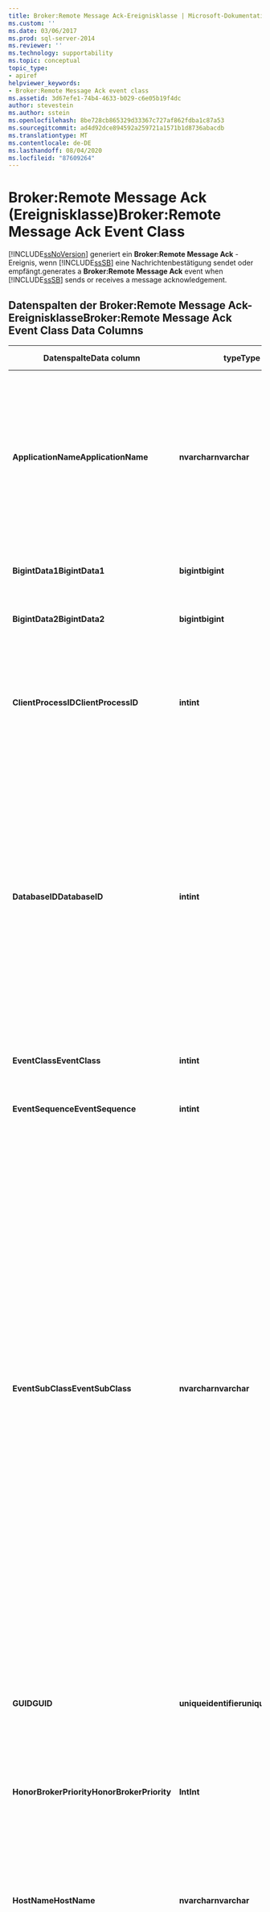 ```yaml
---
title: Broker:Remote Message Ack-Ereignisklasse | Microsoft-Dokumentation
ms.custom: ''
ms.date: 03/06/2017
ms.prod: sql-server-2014
ms.reviewer: ''
ms.technology: supportability
ms.topic: conceptual
topic_type:
- apiref
helpviewer_keywords:
- Broker:Remote Message Ack event class
ms.assetid: 3d67efe1-74b4-4633-b029-c6e05b19f4dc
author: stevestein
ms.author: sstein
ms.openlocfilehash: 8be728cb865329d33367c727af862fdba1c87a53
ms.sourcegitcommit: ad4d92dce894592a259721a1571b1d8736abacdb
ms.translationtype: MT
ms.contentlocale: de-DE
ms.lasthandoff: 08/04/2020
ms.locfileid: "87609264"
---
```

# <a name="brokerremote-message-ack-event-class"></a><span data-ttu-id="59873-102">Broker:Remote Message Ack (Ereignisklasse)</span><span class="sxs-lookup"><span data-stu-id="59873-102">Broker:Remote Message Ack Event Class</span></span>
  [!INCLUDE[ssNoVersion](../../includes/ssnoversion-md.md)] <span data-ttu-id="59873-103">generiert ein **Broker:Remote Message Ack** -Ereignis, wenn [!INCLUDE[ssSB](../../includes/sssb-md.md)] eine Nachrichtenbestätigung sendet oder empfängt.</span><span class="sxs-lookup"><span data-stu-id="59873-103">generates a **Broker:Remote Message Ack** event when [!INCLUDE[ssSB](../../includes/sssb-md.md)] sends or receives a message acknowledgement.</span></span>  
  
## <a name="brokerremote-message-ack-event-class-data-columns"></a><span data-ttu-id="59873-104">Datenspalten der Broker:Remote Message Ack-Ereignisklasse</span><span class="sxs-lookup"><span data-stu-id="59873-104">Broker:Remote Message Ack Event Class Data Columns</span></span>  
  
|<span data-ttu-id="59873-105">Datenspalte</span><span class="sxs-lookup"><span data-stu-id="59873-105">Data column</span></span>|<span data-ttu-id="59873-106">type</span><span class="sxs-lookup"><span data-stu-id="59873-106">Type</span></span>|<span data-ttu-id="59873-107">BESCHREIBUNG</span><span class="sxs-lookup"><span data-stu-id="59873-107">Description</span></span>|<span data-ttu-id="59873-108">Spaltennummer</span><span class="sxs-lookup"><span data-stu-id="59873-108">Column number</span></span>|<span data-ttu-id="59873-109">Filterbar</span><span class="sxs-lookup"><span data-stu-id="59873-109">Filterable</span></span>|  
|-----------------|----------|-----------------|-------------------|----------------|  
|<span data-ttu-id="59873-110">**ApplicationName**</span><span class="sxs-lookup"><span data-stu-id="59873-110">**ApplicationName**</span></span>|<span data-ttu-id="59873-111">**nvarchar**</span><span class="sxs-lookup"><span data-stu-id="59873-111">**nvarchar**</span></span>|<span data-ttu-id="59873-112">Der Name der Clientanwendung, die die Verbindung mit einer Instanz von [!INCLUDE[ssNoVersion](../../includes/ssnoversion-md.md)]hergestellt hat.</span><span class="sxs-lookup"><span data-stu-id="59873-112">The name of the client application that created the connection to an instance of [!INCLUDE[ssNoVersion](../../includes/ssnoversion-md.md)].</span></span> <span data-ttu-id="59873-113">Diese Spalte wird mit den Werten aufgefüllt, die von der Anwendung übergeben werden, und nicht mit dem angezeigten Namen des Programms.</span><span class="sxs-lookup"><span data-stu-id="59873-113">This column is populated with the values that are  passed by the application, instead of the displayed name of the program.</span></span>|<span data-ttu-id="59873-114">10</span><span class="sxs-lookup"><span data-stu-id="59873-114">10</span></span>|<span data-ttu-id="59873-115">Ja</span><span class="sxs-lookup"><span data-stu-id="59873-115">Yes</span></span>|  
|<span data-ttu-id="59873-116">**BigintData1**</span><span class="sxs-lookup"><span data-stu-id="59873-116">**BigintData1**</span></span>|<span data-ttu-id="59873-117">**bigint**</span><span class="sxs-lookup"><span data-stu-id="59873-117">**bigint**</span></span>|<span data-ttu-id="59873-118">Enthält die Sequenznummer der Nachricht, die die Bestätigung enthält.</span><span class="sxs-lookup"><span data-stu-id="59873-118">The sequence number of the message that contains the acknowledgement.</span></span>|<span data-ttu-id="59873-119">52</span><span class="sxs-lookup"><span data-stu-id="59873-119">52</span></span>|<span data-ttu-id="59873-120">Nein</span><span class="sxs-lookup"><span data-stu-id="59873-120">No</span></span>|  
|<span data-ttu-id="59873-121">**BigintData2**</span><span class="sxs-lookup"><span data-stu-id="59873-121">**BigintData2**</span></span>|<span data-ttu-id="59873-122">**bigint**</span><span class="sxs-lookup"><span data-stu-id="59873-122">**bigint**</span></span>|<span data-ttu-id="59873-123">Enthält die Sequenznummer der bestätigten Nachricht.</span><span class="sxs-lookup"><span data-stu-id="59873-123">The sequence number of the message that is being acknowledged.</span></span>|<span data-ttu-id="59873-124">53</span><span class="sxs-lookup"><span data-stu-id="59873-124">53</span></span>|<span data-ttu-id="59873-125">Nein</span><span class="sxs-lookup"><span data-stu-id="59873-125">No</span></span>|  
|<span data-ttu-id="59873-126">**ClientProcessID**</span><span class="sxs-lookup"><span data-stu-id="59873-126">**ClientProcessID**</span></span>|<span data-ttu-id="59873-127">**int**</span><span class="sxs-lookup"><span data-stu-id="59873-127">**int**</span></span>|<span data-ttu-id="59873-128">Die ID, die der Hostcomputer dem Prozess zuweist, in dem die Clientanwendung ausgeführt wird.</span><span class="sxs-lookup"><span data-stu-id="59873-128">The ID assigned by the host computer to the process where the client application is running.</span></span> <span data-ttu-id="59873-129">Diese Datenspalte wird aufgefüllt, wenn die Clientprozess-ID durch den Client bereitgestellt wird.</span><span class="sxs-lookup"><span data-stu-id="59873-129">This data column is populated if the client process ID is provided by the client.</span></span>|<span data-ttu-id="59873-130">9</span><span class="sxs-lookup"><span data-stu-id="59873-130">9</span></span>|<span data-ttu-id="59873-131">Ja</span><span class="sxs-lookup"><span data-stu-id="59873-131">Yes</span></span>|  
|<span data-ttu-id="59873-132">**DatabaseID**</span><span class="sxs-lookup"><span data-stu-id="59873-132">**DatabaseID**</span></span>|<span data-ttu-id="59873-133">**int**</span><span class="sxs-lookup"><span data-stu-id="59873-133">**int**</span></span>|<span data-ttu-id="59873-134">Die ID der Datenbank, die mithilfe der USE *database* -Anweisung angegeben wird.</span><span class="sxs-lookup"><span data-stu-id="59873-134">The ID of the database that is specified by the USE *database* statement.</span></span> <span data-ttu-id="59873-135">Die ID der Standarddatenbank, wenn für eine bestimmte Instanz keine USE *Datenbank* -Anweisung ausgegeben wurde.</span><span class="sxs-lookup"><span data-stu-id="59873-135">If no USE *database* statement has been issued for a given instance, the ID of the default database.</span></span> [!INCLUDE[ssSqlProfiler](../../includes/sssqlprofiler-md.md)] <span data-ttu-id="59873-136">zeigt den Namen der Datenbank an, wenn die **ServerName** -Datenspalte in der Ablaufverfolgung aufgezeichnet wird und der Server verfügbar ist.</span><span class="sxs-lookup"><span data-stu-id="59873-136">displays the name of the database if the **ServerName** data column is captured in the trace and the server is available.</span></span> <span data-ttu-id="59873-137">Der Wert für eine Datenbank kann mithilfe der DB_ID-Funktion ermittelt werden.</span><span class="sxs-lookup"><span data-stu-id="59873-137">Determine the value for a database by using the DB_ID function.</span></span>|<span data-ttu-id="59873-138">3</span><span class="sxs-lookup"><span data-stu-id="59873-138">3</span></span>|<span data-ttu-id="59873-139">Ja</span><span class="sxs-lookup"><span data-stu-id="59873-139">Yes</span></span>|  
|<span data-ttu-id="59873-140">**EventClass**</span><span class="sxs-lookup"><span data-stu-id="59873-140">**EventClass**</span></span>|<span data-ttu-id="59873-141">**int**</span><span class="sxs-lookup"><span data-stu-id="59873-141">**int**</span></span>|<span data-ttu-id="59873-142">Der Typ der aufgezeichneten Ereignisklasse.</span><span class="sxs-lookup"><span data-stu-id="59873-142">The type of event class captured.</span></span> <span data-ttu-id="59873-143">Für **Broker:Message Ack** lautet der Typ immer **149**.</span><span class="sxs-lookup"><span data-stu-id="59873-143">Always **149** for **Broker:Message Ack**.</span></span>|<span data-ttu-id="59873-144">27</span><span class="sxs-lookup"><span data-stu-id="59873-144">27</span></span>|<span data-ttu-id="59873-145">Nein</span><span class="sxs-lookup"><span data-stu-id="59873-145">No</span></span>|  
|<span data-ttu-id="59873-146">**EventSequence**</span><span class="sxs-lookup"><span data-stu-id="59873-146">**EventSequence**</span></span>|<span data-ttu-id="59873-147">**int**</span><span class="sxs-lookup"><span data-stu-id="59873-147">**int**</span></span>|<span data-ttu-id="59873-148">Die Sequenznummer für dieses Ereignis.</span><span class="sxs-lookup"><span data-stu-id="59873-148">Sequence number for this event.</span></span>|<span data-ttu-id="59873-149">51</span><span class="sxs-lookup"><span data-stu-id="59873-149">51</span></span>|<span data-ttu-id="59873-150">Nein</span><span class="sxs-lookup"><span data-stu-id="59873-150">No</span></span>|  
|<span data-ttu-id="59873-151">**EventSubClass**</span><span class="sxs-lookup"><span data-stu-id="59873-151">**EventSubClass**</span></span>|<span data-ttu-id="59873-152">**nvarchar**</span><span class="sxs-lookup"><span data-stu-id="59873-152">**nvarchar**</span></span>|<span data-ttu-id="59873-153">Der Typ der Ereignisunterklasse, der weitere Informationen zu jeder Ereignisklasse bereitstellt.</span><span class="sxs-lookup"><span data-stu-id="59873-153">The type of event subclass, providing more information about each event class.</span></span> <span data-ttu-id="59873-154">Diese Spalte kann die folgenden Werte enthalten:</span><span class="sxs-lookup"><span data-stu-id="59873-154">This column can contain the following values:</span></span><br /><br /> <span data-ttu-id="59873-155">**Nachricht mit gesendeter Bestätigung**</span><span class="sxs-lookup"><span data-stu-id="59873-155">**Message With Acknowledgement Sent**</span></span><br /><br /> [!INCLUDE[ssSB](../../includes/sssb-md.md)] <span data-ttu-id="59873-156">hat eine Bestätigung als Teil einer normalen Sequenznachricht gesendet.</span><span class="sxs-lookup"><span data-stu-id="59873-156">sent an acknowledgement as part of a normal sequenced message.</span></span><br /><br /> <span data-ttu-id="59873-157">**Bestätigung gesendet**</span><span class="sxs-lookup"><span data-stu-id="59873-157">**Acknowledgement Sent**</span></span><br /><br /> [!INCLUDE[ssSB](../../includes/sssb-md.md)] <span data-ttu-id="59873-158">hat eine Bestätigung außerhalb einer normalen Sequenznachricht gesendet.</span><span class="sxs-lookup"><span data-stu-id="59873-158">sent an acknowledgement outside a normal sequenced message.</span></span><br /><br /> <span data-ttu-id="59873-159">**Nachricht mit empfangener Bestätigung**</span><span class="sxs-lookup"><span data-stu-id="59873-159">**Message With Acknowledgement Received**</span></span><br /><br /> [!INCLUDE[ssSB](../../includes/sssb-md.md)] <span data-ttu-id="59873-160">hat eine Bestätigung als Teil einer normalen Sequenznachricht empfangen.</span><span class="sxs-lookup"><span data-stu-id="59873-160">received an acknowledgement as part of a normal sequenced message.</span></span><br /><br /> <span data-ttu-id="59873-161">**Bestätigung empfangen**</span><span class="sxs-lookup"><span data-stu-id="59873-161">**Acknowledgement Received**</span></span><br /><br /> [!INCLUDE[ssSB](../../includes/sssb-md.md)] <span data-ttu-id="59873-162">hat eine Bestätigung außerhalb einer Sequenznachricht empfangen.</span><span class="sxs-lookup"><span data-stu-id="59873-162">received an acknowledgement outside a sequenced message.</span></span>|<span data-ttu-id="59873-163">21</span><span class="sxs-lookup"><span data-stu-id="59873-163">21</span></span>|<span data-ttu-id="59873-164">Ja</span><span class="sxs-lookup"><span data-stu-id="59873-164">Yes</span></span>|  
|<span data-ttu-id="59873-165">**GUID**</span><span class="sxs-lookup"><span data-stu-id="59873-165">**GUID**</span></span>|<span data-ttu-id="59873-166">**uniqueidentifier**</span><span class="sxs-lookup"><span data-stu-id="59873-166">**uniqueidentifier**</span></span>|<span data-ttu-id="59873-167">Die Konversations-ID des Dialogs.</span><span class="sxs-lookup"><span data-stu-id="59873-167">The conversation ID of the dialog.</span></span> <span data-ttu-id="59873-168">Dieser Bezeichner wird als Teil der Nachricht übertragen und von beiden Seiten der Konversation gemeinsam verwendet.</span><span class="sxs-lookup"><span data-stu-id="59873-168">This identifier is transmitted as part of the message, and is shared between both sides of the conversation.</span></span>|<span data-ttu-id="59873-169">54</span><span class="sxs-lookup"><span data-stu-id="59873-169">54</span></span>|<span data-ttu-id="59873-170">Nein</span><span class="sxs-lookup"><span data-stu-id="59873-170">No</span></span>|  
|<span data-ttu-id="59873-171">**HonorBrokerPriority**</span><span class="sxs-lookup"><span data-stu-id="59873-171">**HonorBrokerPriority**</span></span>|<span data-ttu-id="59873-172">**Int**</span><span class="sxs-lookup"><span data-stu-id="59873-172">**Int**</span></span>|<span data-ttu-id="59873-173">Der aktuelle Wert der HONOR_BROKER_PRIORITY-Datenbankoption: 0 = OFF, 1 = ON.</span><span class="sxs-lookup"><span data-stu-id="59873-173">The current value of the database HONOR_BROKER_PRIORITY option: 0 = OFF, 1 = ON.</span></span>|<span data-ttu-id="59873-174">32</span><span class="sxs-lookup"><span data-stu-id="59873-174">32</span></span>|<span data-ttu-id="59873-175">Ja</span><span class="sxs-lookup"><span data-stu-id="59873-175">Yes</span></span>|  
|<span data-ttu-id="59873-176">**HostName**</span><span class="sxs-lookup"><span data-stu-id="59873-176">**HostName**</span></span>|<span data-ttu-id="59873-177">**nvarchar**</span><span class="sxs-lookup"><span data-stu-id="59873-177">**nvarchar**</span></span>|<span data-ttu-id="59873-178">Der Name des Computers, auf dem der Client ausgeführt wird.</span><span class="sxs-lookup"><span data-stu-id="59873-178">The name of the computer on which the client is running.</span></span> <span data-ttu-id="59873-179">Diese Datenspalte wird aufgefüllt, wenn der Hostname durch den Client bereitgestellt wird.</span><span class="sxs-lookup"><span data-stu-id="59873-179">This data column is populated if the host name is provided by the client.</span></span> <span data-ttu-id="59873-180">Der Hostname kann mithilfe der HOST_NAME-Funktion bestimmt werden.</span><span class="sxs-lookup"><span data-stu-id="59873-180">To determine the host name, use the HOST_NAME function.</span></span>|<span data-ttu-id="59873-181">8</span><span class="sxs-lookup"><span data-stu-id="59873-181">8</span></span>|<span data-ttu-id="59873-182">Ja</span><span class="sxs-lookup"><span data-stu-id="59873-182">Yes</span></span>|  
|<span data-ttu-id="59873-183">**IntegerData**</span><span class="sxs-lookup"><span data-stu-id="59873-183">**IntegerData**</span></span>|<span data-ttu-id="59873-184">**int**</span><span class="sxs-lookup"><span data-stu-id="59873-184">**int**</span></span>|<span data-ttu-id="59873-185">Die Fragmentnummer der Nachricht, die die Bestätigung enthält.</span><span class="sxs-lookup"><span data-stu-id="59873-185">The fragment number of the message that contains the acknowledgement.</span></span>|<span data-ttu-id="59873-186">25</span><span class="sxs-lookup"><span data-stu-id="59873-186">25</span></span>|<span data-ttu-id="59873-187">Nein</span><span class="sxs-lookup"><span data-stu-id="59873-187">No</span></span>|  
|<span data-ttu-id="59873-188">**IntegerData2**</span><span class="sxs-lookup"><span data-stu-id="59873-188">**IntegerData2**</span></span>|<span data-ttu-id="59873-189">**int**</span><span class="sxs-lookup"><span data-stu-id="59873-189">**int**</span></span>|<span data-ttu-id="59873-190">Die Fragmentnummer der Nachricht, die bestätigt wird.</span><span class="sxs-lookup"><span data-stu-id="59873-190">The fragment number of the message being acknowledged.</span></span>|<span data-ttu-id="59873-191">55</span><span class="sxs-lookup"><span data-stu-id="59873-191">55</span></span>|<span data-ttu-id="59873-192">Nein</span><span class="sxs-lookup"><span data-stu-id="59873-192">No</span></span>|  
|<span data-ttu-id="59873-193">**IsSystem**</span><span class="sxs-lookup"><span data-stu-id="59873-193">**IsSystem**</span></span>|<span data-ttu-id="59873-194">**int**</span><span class="sxs-lookup"><span data-stu-id="59873-194">**int**</span></span>|<span data-ttu-id="59873-195">Gibt an, ob das Ereignis bei einem Systemprozess oder einem Benutzerprozess aufgetreten ist.</span><span class="sxs-lookup"><span data-stu-id="59873-195">Indicates whether the event occurred on a system process or a user process.</span></span><br /><br /> <span data-ttu-id="59873-196">0 = Benutzer</span><span class="sxs-lookup"><span data-stu-id="59873-196">0 = user</span></span><br /><br /> <span data-ttu-id="59873-197">1 = System</span><span class="sxs-lookup"><span data-stu-id="59873-197">1 = system</span></span>|<span data-ttu-id="59873-198">60</span><span class="sxs-lookup"><span data-stu-id="59873-198">60</span></span>|<span data-ttu-id="59873-199">Nein</span><span class="sxs-lookup"><span data-stu-id="59873-199">No</span></span>|  
|<span data-ttu-id="59873-200">**LoginSid**</span><span class="sxs-lookup"><span data-stu-id="59873-200">**LoginSid**</span></span>|<span data-ttu-id="59873-201">**image**</span><span class="sxs-lookup"><span data-stu-id="59873-201">**image**</span></span>|<span data-ttu-id="59873-202">Die Sicherheits-ID (SID, Security Identification Number) des angemeldeten Benutzers.</span><span class="sxs-lookup"><span data-stu-id="59873-202">The security identification number (SID) of the logged-in user.</span></span> <span data-ttu-id="59873-203">Die SID ist für jede Anmeldung beim Server eindeutig.</span><span class="sxs-lookup"><span data-stu-id="59873-203">Each SID is unique for each login in the server.</span></span>|<span data-ttu-id="59873-204">41</span><span class="sxs-lookup"><span data-stu-id="59873-204">41</span></span>|<span data-ttu-id="59873-205">Ja</span><span class="sxs-lookup"><span data-stu-id="59873-205">Yes</span></span>|  
|<span data-ttu-id="59873-206">**NTDomainName**</span><span class="sxs-lookup"><span data-stu-id="59873-206">**NTDomainName**</span></span>|<span data-ttu-id="59873-207">**nvarchar**</span><span class="sxs-lookup"><span data-stu-id="59873-207">**nvarchar**</span></span>|<span data-ttu-id="59873-208">Die Windows-Domäne, der der Benutzer angehört.</span><span class="sxs-lookup"><span data-stu-id="59873-208">The Windows domain to which the user belongs.</span></span>|<span data-ttu-id="59873-209">7</span><span class="sxs-lookup"><span data-stu-id="59873-209">7</span></span>|<span data-ttu-id="59873-210">Ja</span><span class="sxs-lookup"><span data-stu-id="59873-210">Yes</span></span>|  
|<span data-ttu-id="59873-211">**NTUserName**</span><span class="sxs-lookup"><span data-stu-id="59873-211">**NTUserName**</span></span>|<span data-ttu-id="59873-212">**nvarchar**</span><span class="sxs-lookup"><span data-stu-id="59873-212">**nvarchar**</span></span>|<span data-ttu-id="59873-213">Der Name des Benutzers, der Besitzer der Verbindung ist, die dieses Ereignis generiert hat.</span><span class="sxs-lookup"><span data-stu-id="59873-213">The name of the user that owns the connection that generated this event.</span></span>|<span data-ttu-id="59873-214">6</span><span class="sxs-lookup"><span data-stu-id="59873-214">6</span></span>|<span data-ttu-id="59873-215">Ja</span><span class="sxs-lookup"><span data-stu-id="59873-215">Yes</span></span>|  
|<span data-ttu-id="59873-216">**Priority**</span><span class="sxs-lookup"><span data-stu-id="59873-216">**Priority**</span></span>|<span data-ttu-id="59873-217">**int**</span><span class="sxs-lookup"><span data-stu-id="59873-217">**int**</span></span>|<span data-ttu-id="59873-218">Die Prioritätsstufe der Konversation.</span><span class="sxs-lookup"><span data-stu-id="59873-218">The priority level of the conversation.</span></span>|<span data-ttu-id="59873-219">5</span><span class="sxs-lookup"><span data-stu-id="59873-219">5</span></span>|<span data-ttu-id="59873-220">Ja</span><span class="sxs-lookup"><span data-stu-id="59873-220">Yes</span></span>|  
|<span data-ttu-id="59873-221">**RoleName**</span><span class="sxs-lookup"><span data-stu-id="59873-221">**RoleName**</span></span>|<span data-ttu-id="59873-222">**nvarchar**</span><span class="sxs-lookup"><span data-stu-id="59873-222">**nvarchar**</span></span>|<span data-ttu-id="59873-223">Die Rolle der Instanz, die die Nachricht bestätigt.</span><span class="sxs-lookup"><span data-stu-id="59873-223">The role of the instance that is acknowledging the message.</span></span> <span data-ttu-id="59873-224">Dabei handelt es sich um **initiator** oder **target**.</span><span class="sxs-lookup"><span data-stu-id="59873-224">This is either **initiator** or **target**.</span></span>|<span data-ttu-id="59873-225">38</span><span class="sxs-lookup"><span data-stu-id="59873-225">38</span></span>|<span data-ttu-id="59873-226">Nein</span><span class="sxs-lookup"><span data-stu-id="59873-226">No</span></span>|  
|<span data-ttu-id="59873-227">**ServerName**</span><span class="sxs-lookup"><span data-stu-id="59873-227">**ServerName**</span></span>|<span data-ttu-id="59873-228">**nvarchar**</span><span class="sxs-lookup"><span data-stu-id="59873-228">**nvarchar**</span></span>|<span data-ttu-id="59873-229">Der Name der Instanz von [!INCLUDE[ssNoVersion](../../includes/ssnoversion-md.md)] , für die eine Ablaufverfolgung erfolgt.</span><span class="sxs-lookup"><span data-stu-id="59873-229">The name of the instance of [!INCLUDE[ssNoVersion](../../includes/ssnoversion-md.md)] that is being traced.</span></span>|<span data-ttu-id="59873-230">26</span><span class="sxs-lookup"><span data-stu-id="59873-230">26</span></span>|<span data-ttu-id="59873-231">Nein</span><span class="sxs-lookup"><span data-stu-id="59873-231">No</span></span>|  
|<span data-ttu-id="59873-232">**SPID**</span><span class="sxs-lookup"><span data-stu-id="59873-232">**SPID**</span></span>|<span data-ttu-id="59873-233">**int**</span><span class="sxs-lookup"><span data-stu-id="59873-233">**int**</span></span>|<span data-ttu-id="59873-234">Die Serverprozess-ID, die von [!INCLUDE[ssNoVersion](../../includes/ssnoversion-md.md)] dem Prozess zugewiesen wurde, der diesem Client zugeordnet ist.</span><span class="sxs-lookup"><span data-stu-id="59873-234">The server process ID assigned by [!INCLUDE[ssNoVersion](../../includes/ssnoversion-md.md)] to the process that is associated with the client.</span></span>|<span data-ttu-id="59873-235">12</span><span class="sxs-lookup"><span data-stu-id="59873-235">12</span></span>|<span data-ttu-id="59873-236">Ja</span><span class="sxs-lookup"><span data-stu-id="59873-236">Yes</span></span>|  
|<span data-ttu-id="59873-237">**StartTime**</span><span class="sxs-lookup"><span data-stu-id="59873-237">**StartTime**</span></span>|<span data-ttu-id="59873-238">**datetime**</span><span class="sxs-lookup"><span data-stu-id="59873-238">**datetime**</span></span>|<span data-ttu-id="59873-239">Der Zeitpunkt, zu dem das Ereignis begonnen hat, falls verfügbar.</span><span class="sxs-lookup"><span data-stu-id="59873-239">The time at which the event started, when available.</span></span>|<span data-ttu-id="59873-240">14</span><span class="sxs-lookup"><span data-stu-id="59873-240">14</span></span>|<span data-ttu-id="59873-241">Ja</span><span class="sxs-lookup"><span data-stu-id="59873-241">Yes</span></span>|  
|<span data-ttu-id="59873-242">**StarvationElevation**</span><span class="sxs-lookup"><span data-stu-id="59873-242">**StarvationElevation**</span></span>|<span data-ttu-id="59873-243">**int**</span><span class="sxs-lookup"><span data-stu-id="59873-243">**int**</span></span>|<span data-ttu-id="59873-244">Die Nachricht wurde mit einer höheren Priorität gesendet als die Priorität, die für die Konversation konfiguriert wurde: 0 = false, 1 = true.</span><span class="sxs-lookup"><span data-stu-id="59873-244">The message was sent with a higher priority than the priority that was configured for the conversation: 0 = false, 1 = true.</span></span>|<span data-ttu-id="59873-245">33</span><span class="sxs-lookup"><span data-stu-id="59873-245">33</span></span>|<span data-ttu-id="59873-246">Ja</span><span class="sxs-lookup"><span data-stu-id="59873-246">Yes</span></span>|  
|<span data-ttu-id="59873-247">**TransactionID**</span><span class="sxs-lookup"><span data-stu-id="59873-247">**TransactionID**</span></span>|<span data-ttu-id="59873-248">**bigint**</span><span class="sxs-lookup"><span data-stu-id="59873-248">**bigint**</span></span>|<span data-ttu-id="59873-249">Die vom System zugewiesene ID der Transaktion.</span><span class="sxs-lookup"><span data-stu-id="59873-249">The system-assigned ID of the transaction.</span></span>|<span data-ttu-id="59873-250">4</span><span class="sxs-lookup"><span data-stu-id="59873-250">4</span></span>|<span data-ttu-id="59873-251">Nein</span><span class="sxs-lookup"><span data-stu-id="59873-251">No</span></span>|  
  
  
